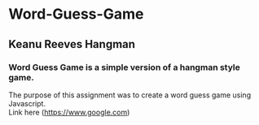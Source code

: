 # Word-Guess-Game
## Keanu Reeves Hangman
### Word Guess Game is a simple version of a hangman style game. 
The purpose of this assignment was to create a word guess game using Javascript.  
Link here (https://www.google.com)
